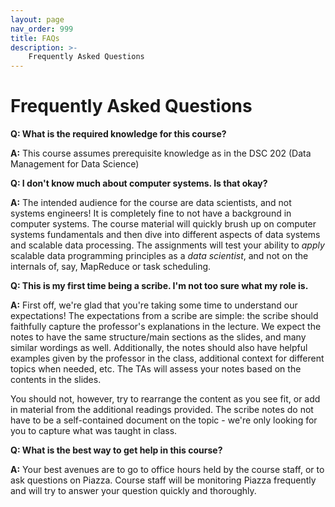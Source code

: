 ```yaml
---
layout: page
nav_order: 999
title: FAQs
description: >-
    Frequently Asked Questions
---
```


# Frequently Asked Questions

**Q: What is the required knowledge for this course?**

**A:** This course assumes prerequisite knowledge as in the DSC 202 (Data Management for Data Science)


**Q: I don't know much about computer systems. Is that okay?**

**A:** The intended audience for the course are data scientists, and not systems engineers! It is completely fine to not have a background in computer systems. The course material will quickly brush up on computer systems fundamentals and then dive into different aspects of data systems and scalable data processing. The assignments will test your ability to _apply_ scalable data programming principles as a _data scientist_, and not on the internals of, say, MapReduce or task scheduling. 

**Q: This is my first time being a scribe. I'm not too sure what my role is.**

**A:**  First off, we're glad that you're taking some time to understand our expectations! The expectations from a scribe are simple: the scribe should faithfully capture the professor's explanations in the lecture. We expect the notes to have the same structure/main sections as the slides, and many similar wordings as well. Additionally, the notes should also have helpful examples given by the professor in the class, additional context for different topics when needed, etc. The TAs will assess your notes based on the contents in the slides.  

You should not, however, try to rearrange the content as you see fit, or add in material from the additional readings provided. The scribe notes do not have to be a self-contained document on the topic - we're only looking for you to capture what was taught in class.

**Q: What is the best way to get help in this course?**

**A:** Your best avenues are to go to office hours held by the course staff, or to ask questions on Piazza. Course staff will be monitoring Piazza frequently and will try to answer your question quickly and thoroughly.


<script src="../assets/darkmode.js"></script>
<script>
  window.addEventListener("DOMContentLoaded", (event) => {
    onLoad();
});
</script>
